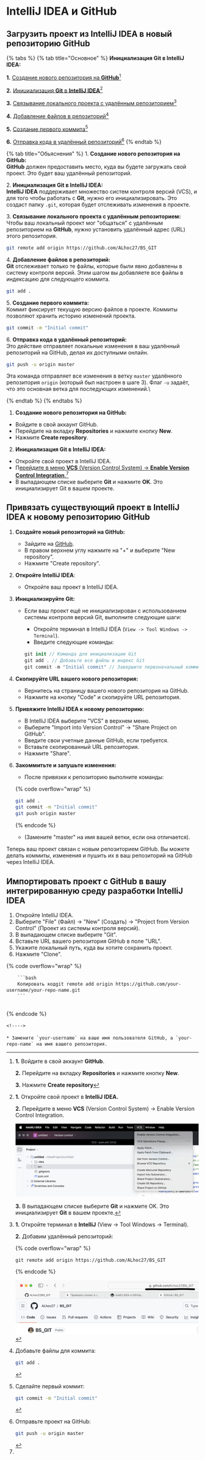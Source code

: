 # IntelliJ IDEA и GitHub

## Загрузить проект из IntelliJ IDEA в новый репозиторию GitHub

{% tabs %}
{% tab title="Основное" %}
**Инициализация Git в IntelliJ IDEA:**

**1.** [Создание нового репозитория на **GitHub**](#user-content-fn-1)[^1]

**2.** [Инициализация **Git** в **IntelliJ IDEA**](#user-content-fn-2)[^2]

**3.** [Связывание локального проекта с удалённым репозиторием](#user-content-fn-3)[^3]

**4.** [Добавление файлов в репозиторий](#user-content-fn-4)[^4]

**5.** [Создание первого коммита](#user-content-fn-5)[^5]

**6.** [Отправка кода в удалённый репозиторий](#user-content-fn-6)[^6]
{% endtab %}

{% tab title="Обьяснения" %}
1\. **Создание нового репозитория на GitHub:**\
**GitHub** должен предоставить место, куда вы будете загружать свой проект. Это будет ваш удалённый репозиторий.

2\. **Инициализация Git в IntelliJ IDEA:**\
**IntelliJ IDEA** поддерживает множество систем контроля версий (VCS), и для того чтобы работать с **Git**, нужно его инициализировать. Это создаст папку `.git`, которая будет отслеживать изменения в проекте.

3\. **Связывание локального проекта с удалённым репозиторием:**\
Чтобы ваш локальный проект мог "общаться" с удалённым репозиторием на **GitHub**, нужно установить удалённый адрес (URL) этого репозитория.

```bash
git remote add origin https://github.com/ALhoc27/BS_GIT
```

4\. **Добавление файлов в репозиторий:**\
**Git** отслеживает только те файлы, которые были явно добавлены в систему контроля версий. Этим шагом вы добавляете все файлы в индексацию для следующего коммита.

```bash
git add .
```

5\. **Создание первого коммита:**\
Коммит фиксирует текущую версию файлов в проекте. Коммиты позволяют хранить историю изменений проекта.

```bash
git commit -m "Initial commit"
```

6\. **Отправка кода в удалённый репозиторий:**\
Это действие отправляет локальные изменения в ваш удалённый репозиторий на GitHub, делая их доступными онлайн.

```bash
git push -u origin master
```

Эта команда отправляет все изменения в ветку `master` удалённого репозитория `origin` (который был настроен в шаге 3). Флаг `-u` задаёт, что это основная ветка для последующих изменений.\

{% endtab %}
{% endtabs %}





1. **Создание нового репозитория на GitHub:**

* Войдите в свой аккаунт GitHub.
* Перейдите на вкладку **Repositories** и нажмите кнопку **New**.
* Нажмите **Create repository**.

2. **Инициализация Git в IntelliJ IDEA:**

* Откройте свой проект в IntelliJ IDEA.
* П[ерейдите в меню **VCS** (Version Control System) → **Enable Version Control Integration**.](#user-content-fn-7)[^7]
* В выпадающем списке выберите **Git** и нажмите **OK**. Это инициализирует Git в вашем проекте.

## Привязать существующий проект в IntelliJ IDEA к новому репозиторию GitHub

1. **Создайте новый репозиторий на GitHub:**
   * Зайдите на [GitHub](https://github.com/).
   * В правом верхнем углу нажмите на "+" и выберите "New repository".
   * Нажмите "Create repository".
2. **Откройте IntelliJ IDEA**:
   * Откройте ваш проект в IntelliJ IDEA.
3. **Инициализируйте Git:**
   *   Если ваш проект ещё не инициализирован с использованием системы контроля версий Git, выполните следующие шаги:

       * Откройте терминал в IntelliJ IDEA (`View -> Tool Windows -> Terminal`).
       * Введите следующие команды:

       ```swift
       git init // Команда для инициализации Git
       git add . // Добавьте все файлы в индекс Git
       git commit -m "Initial commit" // Завершите первоначальный коммит
       ```
4. **Скопируйте URL вашего нового репозитория:**
   * Вернитесь на страницу вашего нового репозитория на GitHub.
   * Нажмите на кнопку "Code" и скопируйте URL репозитория.
5. **Привяжите IntelliJ IDEA к новому репозиторию:**
   * В IntelliJ IDEA выберите "VCS" в верхнем меню.
   * Выберите "Import into Version Control" -> "Share Project on GitHub".
   * Введите свои учетные данные GitHub, если требуется.
   * Вставьте скопированный URL репозитория.
   * Нажмите "Share".
6.  **Закоммитьте и запушьте изменения:**

    * После привязки к репозиторию выполните команды:

    {% code overflow="wrap" %}
    ```bash
    git add .
    git commit -m "Initial commit"
    git push origin master
    ```
    {% endcode %}

    * (Замените "master" на имя вашей ветки, если она отличается).

Теперь ваш проект связан с новым репозиторием GitHub. Вы можете делать коммиты, изменения и пушить их в ваш репозиторий на GitHub через IntelliJ IDEA.

## Импортировать проект с GitHub в вашу интегрированную среду разработки IntelliJ IDEA

1. Откройте IntelliJ IDEA.
2. Выберите "File" (Файл) -> "New" (Создать) -> "Project from Version Control" (Проект из системы контроля версий).
3. В выпадающем списке выберите "Git".
4. Вставьте URL вашего репозитория GitHub в поле "URL".
5. Укажите локальный путь, куда вы хотите сохранить проект.
6. Нажмите "Clone".

{% code overflow="wrap" %}
````
    ```bash
    Копировать кодgit remote add origin https://github.com/your-username/your-repo-name.git
    ```
    
````
{% endcode %}

```
<!---->

* Замените `your-username` на ваше имя пользователя GitHub, а `your-repo-name` на имя вашего репозитория.
```

[^1]: **1.** Войдите в свой аккаунт **GitHub**.

    **2.** Перейдите на вкладку **Repositories** и нажмите кнопку **New**.

    **3.** Нажмите **Create repository**

[^2]: **1.** Откройте свой проект в **IntelliJ IDEA.**

    **2.** Перейдите в меню **VCS** (Version Control System) → Enable Version Control Integration.

    ![](<.gitbook/assets/Снимок экрана 2024-09-18 в 11.11.21.png>)

    **3.** В выпадающем списке выберите **Git** и нажмите OK. Это инициализирует **Git** в вашем проекте.

[^3]: **1.** Откройте терминал в **IntelliJ** (View → Tool Windows → Terminal).

    **2.** Добавим удалённый репозиторий:

    {% code overflow="wrap" %}
    ```
    git remote add origin https://github.com/ALhoc27/BS_GIT
    ```
    {% endcode %}

    ![](<.gitbook/assets/Снимок экрана 2024-09-18 в 13.47.24.png>)

[^4]: Добавьте файлы для коммита:

    ```bash
    git add .
    ```

[^5]: Сделайте первый коммит:

    ```bash
    git commit -m "Initial commit"
    ```

[^6]: Отправьте проект на GitHub:

    ```bash
    git push -u origin master
    ```

[^7]: 
